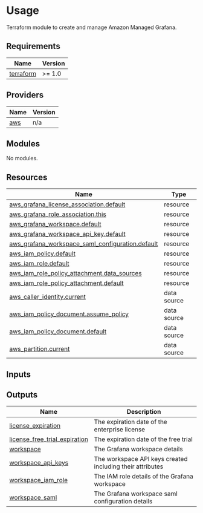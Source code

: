 # Usage

Terraform module to create and manage Amazon Managed Grafana.

## Requirements

| Name | Version |
|------|---------|
| <a name="requirement_terraform"></a> [terraform](#requirement\_terraform) | >= 1.0 |

## Providers

| Name | Version |
|------|---------|
| <a name="provider_aws"></a> [aws](#provider\_aws) | n/a |

## Modules

No modules.

## Resources

| Name | Type |
|------|------|
| [aws_grafana_license_association.default](https://registry.terraform.io/providers/hashicorp/aws/latest/docs/resources/grafana_license_association) | resource |
| [aws_grafana_role_association.this](https://registry.terraform.io/providers/hashicorp/aws/latest/docs/resources/grafana_role_association) | resource |
| [aws_grafana_workspace.default](https://registry.terraform.io/providers/hashicorp/aws/latest/docs/resources/grafana_workspace) | resource |
| [aws_grafana_workspace_api_key.default](https://registry.terraform.io/providers/hashicorp/aws/latest/docs/resources/grafana_workspace_api_key) | resource |
| [aws_grafana_workspace_saml_configuration.default](https://registry.terraform.io/providers/hashicorp/aws/latest/docs/resources/grafana_workspace_saml_configuration) | resource |
| [aws_iam_policy.default](https://registry.terraform.io/providers/hashicorp/aws/latest/docs/resources/iam_policy) | resource |
| [aws_iam_role.default](https://registry.terraform.io/providers/hashicorp/aws/latest/docs/resources/iam_role) | resource |
| [aws_iam_role_policy_attachment.data_sources](https://registry.terraform.io/providers/hashicorp/aws/latest/docs/resources/iam_role_policy_attachment) | resource |
| [aws_iam_role_policy_attachment.default](https://registry.terraform.io/providers/hashicorp/aws/latest/docs/resources/iam_role_policy_attachment) | resource |
| [aws_caller_identity.current](https://registry.terraform.io/providers/hashicorp/aws/latest/docs/data-sources/caller_identity) | data source |
| [aws_iam_policy_document.assume_policy](https://registry.terraform.io/providers/hashicorp/aws/latest/docs/data-sources/iam_policy_document) | data source |
| [aws_iam_policy_document.default](https://registry.terraform.io/providers/hashicorp/aws/latest/docs/data-sources/iam_policy_document) | data source |
| [aws_partition.current](https://registry.terraform.io/providers/hashicorp/aws/latest/docs/data-sources/partition) | data source |

## Inputs


## Outputs

| Name | Description |
|------|-------------|
| <a name="output_license_expiration"></a> [license\_expiration](#output\_license\_expiration) | The expiration date of the enterprise license |
| <a name="output_license_free_trial_expiration"></a> [license\_free\_trial\_expiration](#output\_license\_free\_trial\_expiration) | The expiration date of the free trial |
| <a name="output_workspace"></a> [workspace](#output\_workspace) | The Grafana workspace details |
| <a name="output_workspace_api_keys"></a> [workspace\_api\_keys](#output\_workspace\_api\_keys) | The workspace API keys created including their attributes |
| <a name="output_workspace_iam_role"></a> [workspace\_iam\_role](#output\_workspace\_iam\_role) | The IAM role details of the Grafana workspace |
| <a name="output_workspace_saml"></a> [workspace\_saml](#output\_workspace\_saml) | The Grafana workspace saml configuration details |
